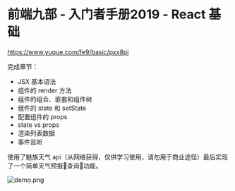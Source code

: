 # 前端九部 - 入门者手册2019 - React 基础

https://www.yuque.com/fe9/basic/pxx8pi

完成章节：

- JSX 基本语法
- 组件的 render 方法
- 组件的组合、嵌套和组件树
- 组件的 state 和 setState
- 配置组件的 props
- state vs props
- 渲染列表数据
- 事件监听

使用了魅族天气 api（从网络获得，仅供学习使用，请勿用于商业途径）最后实现了一个简单天气预报查询功能。

![demo.png](https://i.loli.net/2018/12/16/5c15f0a6d37fd.png)